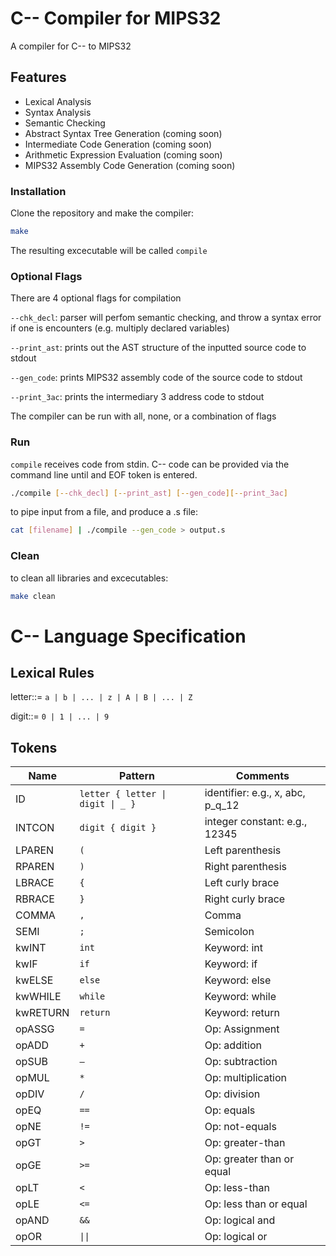 # C-- Compiler for MIPS32

A compiler for C-- to MIPS32

## Features

- Lexical Analysis
- Syntax Analysis
- Semantic Checking
- Abstract Syntax Tree Generation (coming soon)
- Intermediate Code Generation (coming soon)
- Arithmetic Expression Evaluation (coming soon)
- MIPS32 Assembly Code Generation (coming soon)

### Installation

Clone the repository and make the compiler:

```bash
make
```
The resulting excecutable will be called ```compile```

### Optional Flags
There are 4 optional flags for compilation

```--chk_decl```: parser will perfom semantic checking, and throw a syntax error if one is encounters (e.g. multiply declared variables)

```--print_ast```: prints out the AST structure of the inputted source code to stdout

```--gen_code```: prints MIPS32 assembly code of the source code to stdout

```--print_3ac```: prints the intermediary 3 address code to stdout

The compiler can be run with all, none, or a combination of flags

### Run

```compile``` receives code from stdin. C-- code can be provided via the command line until and EOF token is entered.

```bash
./compile [--chk_decl] [--print_ast] [--gen_code][--print_3ac]
```

to pipe input from a file, and produce a .s file:
```bash
cat [filename] | ./compile --gen_code > output.s
```

### Clean
to clean all libraries and excecutables:

```bash
make clean
```

# C-- Language Specification
## Lexical Rules
letter::= ```a | b | ... | z | A | B | ... | Z```

digit::= ```0 | 1 | ... | 9```

## Tokens

| Name      | Pattern                          | Comments                        |
|-----------|----------------------------------|---------------------------------|
| ID        | `letter { letter \| digit \| _ }`| identifier: e.g., x, abc, p_q_12|
| INTCON    | `digit { digit }`                | integer constant: e.g., 12345   |
| LPAREN    | `(`                              | Left parenthesis                |
| RPAREN    | `)`                              | Right parenthesis               |
| LBRACE    | `{`                              | Left curly brace                |
| RBRACE    | `}`                              | Right curly brace               |
| COMMA     | `,`                              | Comma                           |
| SEMI      | `;`                              | Semicolon                       |
| kwINT     | `int`                            | Keyword: int                    |
| kwIF      | `if`                             | Keyword: if                     |
| kwELSE    | `else`                           | Keyword: else                   |
| kwWHILE   | `while`                          | Keyword: while                  |
| kwRETURN  | `return`                         | Keyword: return                 |
| opASSG    | `=`                              | Op: Assignment                  |
| opADD     | `+`                              | Op: addition                    |
| opSUB     | `–`                              | Op: subtraction                 |
| opMUL     | `*`                              | Op: multiplication              |
| opDIV     | `/`                              | Op: division                    |
| opEQ      | `==`                             | Op: equals                      |
| opNE      | `!=`                             | Op: not-equals                  |
| opGT      | `>`                              | Op: greater-than                |
| opGE      | `>=`                             | Op: greater than or equal       |
| opLT      | `<`                              | Op: less-than                   |
| opLE      | `<=`                             | Op: less than or equal          |
| opAND     | `&&`                             | Op: logical and                |
| opOR      | `\|\|`                           | Op: logical or                 |



